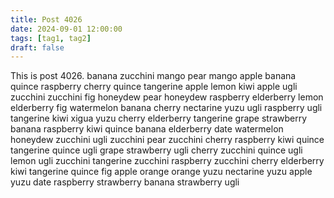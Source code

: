```yaml
---
title: Post 4026
date: 2024-09-01 12:00:00
tags: [tag1, tag2]
draft: false
---
```

This is post 4026.
banana
zucchini
mango
pear
mango
apple
banana
quince
raspberry
cherry
quince
tangerine
apple
lemon
kiwi
apple
ugli
zucchini
zucchini
fig
honeydew
pear
honeydew
raspberry
elderberry
lemon
elderberry
fig
watermelon
banana
cherry
nectarine
yuzu
ugli
raspberry
ugli
tangerine
kiwi
xigua
yuzu
cherry
elderberry
tangerine
grape
strawberry
banana
raspberry
kiwi
quince
banana
elderberry
date
watermelon
honeydew
zucchini
ugli
zucchini
pear
zucchini
cherry
raspberry
kiwi
quince
tangerine
quince
ugli
grape
strawberry
ugli
cherry
zucchini
quince
ugli
lemon
ugli
zucchini
tangerine
zucchini
raspberry
zucchini
cherry
elderberry
kiwi
tangerine
quince
fig
apple
orange
orange
yuzu
nectarine
yuzu
apple
yuzu
date
raspberry
strawberry
banana
strawberry
ugli
